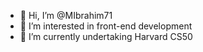 - 👋 Hi, I’m @MIbrahim71
- 👀 I’m interested in front-end development
- 🌱 I’m currently undertaking Harvard CS50
 
<!---
MIbrahim71/MIbrahim71 is a ✨ special ✨ repository because its `README.md` (this file) appears on your GitHub profile.
You can click the Preview link to take a look at your changes.
--->

